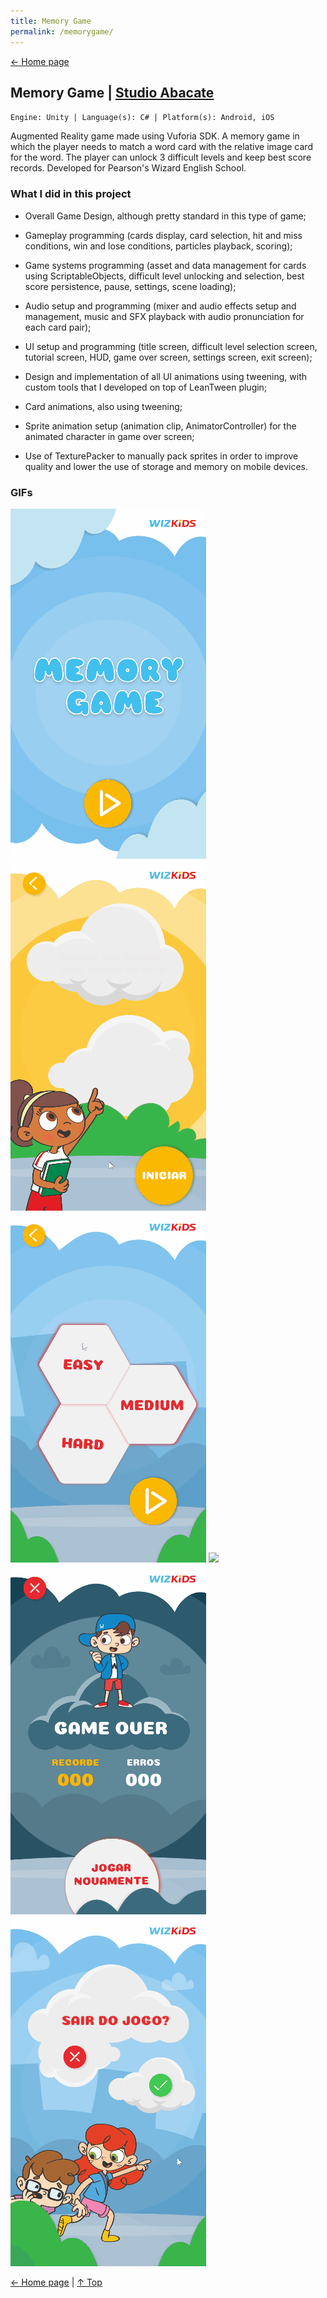 ```yaml
---
title: Memory Game
permalink: /memorygame/
---
```


[← Home page](https://daltonmachado.github.io/)

## Memory Game | <a target="_blank" href="http://studioabacate.com.br/">Studio Abacate</a>
`Engine: Unity | Language(s): C# | Platform(s): Android, iOS`

Augmented Reality game made using Vuforia SDK. A memory game in which the player needs to match a word card with the relative image card for the word. The player can unlock 3 difficult levels and keep best score records. Developed for Pearson's Wizard English School.

### What I did in this project
- Overall Game Design, although pretty standard in this type of game;

- Gameplay programming (cards display, card selection, hit and miss conditions, win and lose conditions, particles playback, scoring);

- Game systems programming (asset and data management for cards using ScriptableObjects, difficult level unlocking and selection, best score persistence, pause, settings, scene loading);

- Audio setup and programming (mixer and audio effects setup and management, music and SFX playback with audio pronunciation for each card pair);

- UI setup and programming (title screen, difficult level selection screen, tutorial screen, HUD, game over screen, settings screen, exit screen);

- Design and implementation of all UI animations using tweening, with custom tools that I developed on top of LeanTween plugin;

- Card animations, also using tweening;

- Sprite animation setup (animation clip, AnimatorController) for the animated character in game over screen;

- Use of TexturePacker to manually pack sprites in order to improve quality and lower the use of storage and memory on mobile devices.

### GIFs

![](https://github.com/daltonmachado/daltonmachado.github.io/raw/main/images/memory-game/mg_title.gif)
![](https://github.com/daltonmachado/daltonmachado.github.io/raw/main/images/memory-game/mg_tutorial.gif)
![](https://github.com/daltonmachado/daltonmachado.github.io/raw/main/images/memory-game/mg_difficult.gif)
![](https://github.com/daltonmachado/daltonmachado.github.io/raw/main/images/memory-game/mg_gameplay.gif)
![](https://github.com/daltonmachado/daltonmachado.github.io/raw/main/images/memory-game/mg_gameover.gif)
![](https://github.com/daltonmachado/daltonmachado.github.io/raw/main/images/memory-game/mg_exit.gif)

[← Home page](https://daltonmachado.github.io/) | [↑ Top](#)